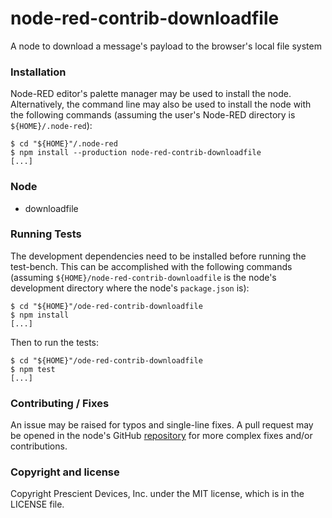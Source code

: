 node-red-contrib-downloadfile
=============================

A node to download a message's payload to the browser's local file system

### Installation

Node-RED editor's palette manager may be used to install the node.
Alternatively, the command line may also be used to install the node with the
following commands (assuming the user's Node-RED directory is
`${HOME}/.node-red`):

    $ cd "${HOME}"/.node-red
    $ npm install --production node-red-contrib-downloadfile
    [...]

### Node

 - downloadfile

### Running Tests

The development dependencies need to be installed before running the test-bench.
This can be accomplished with the following commands (assuming
`${HOME}/node-red-contrib-downloadfile` is the node's development directory
where the node's `package.json` is):

    $ cd "${HOME}"/ode-red-contrib-downloadfile
    $ npm install
    [...]

Then to run the tests:

    $ cd "${HOME}"/ode-red-contrib-downloadfile
    $ npm test
    [...]

### Contributing / Fixes

An issue may be raised for typos and single-line fixes. A pull request may be
opened in the node's GitHub
[repository](https://github.com/prescient-devices/PD-Nodes) for more complex
fixes and/or contributions.

### Copyright and license

Copyright Prescient Devices, Inc. under the MIT license, which is in the LICENSE
file.
